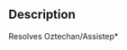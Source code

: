 ## Description

Resolves Oztechan/Assistep*
<!--
Pull Request Checklist
1. I have read the https://github.com/Oztechan/Assistep/blob/develop/docs/CONTRIBUTING.md
2. PR title in the format of `[Oztechan/Assistep#ISSUE_ID] ISSUE_TITLE`
3. I have added a valid description and 
4. I replaced `*` with the link of the issue. Ie `#123` into description (it will automatically close issue once PR is merged)
4. I have tested the app before creating this PR 
-->
